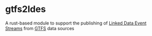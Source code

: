 # gtfs2ldes
A rust-based module to support the publishing of [Linked Data Event Streams](https://semiceu.github.io/LinkedDataEventStreams/) from [GTFS](https://developers.google.com/transit/gtfs) data sources
